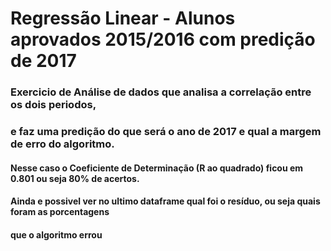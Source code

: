 # Regressão Linear - Alunos aprovados 2015/2016 com predição de 2017

### Exercicio de Análise de dados que analisa a correlação entre os dois periodos,
### e faz uma predição do que será o ano de 2017 e qual a margem de erro do algoritmo.

#### Nesse caso o Coeficiente de Determinação (R ao quadrado) ficou em 0.801 ou seja 80% de acertos.
#### Ainda e possivel ver no ultimo dataframe qual foi o resíduo, ou seja quais foram as porcentagens
#### que o algoritmo errou
